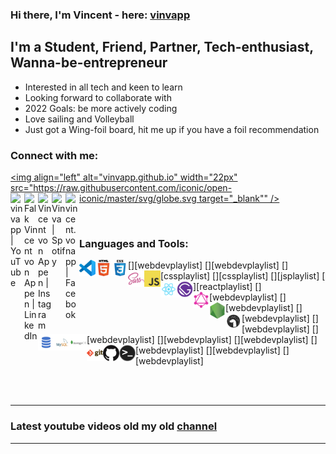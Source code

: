 ### Hi there, I'm Vincent - here: [vinvapp][website] 

## I'm a Student, Friend, Partner, Tech-enthusiast, Wanna-be-entrepreneur

- Interested in all tech and keen to learn
- Looking forward to collaborate with 
- 2022 Goals: be more actively coding
- Love sailing and Volleyball
- Just got a Wing-foil board, hit me up if you have a foil recommendation  

### Connect with me:

[<img align="left" alt="vinvapp.github.io" width="22px" src="https://raw.githubusercontent.com/iconic/open-iconic/master/svg/globe.svg target="_blank"" />][website]
[<img align="left" alt="vinvapp | YouTube" width="22px" src="https://cdn.jsdelivr.net/npm/simple-icons@v3/icons/youtube.svg" />][youtube]
[<img align="left" alt="Falk Vincent von Appen | LinkedIn" width="22px" src="https://cdn.jsdelivr.net/npm/simple-icons@v3/icons/linkedin.svg" />][linkedin]
[<img align="left" alt="Vincent von Appen | Instagram" width="22px" src="https://cdn.jsdelivr.net/npm/simple-icons@v3/icons/instagram.svg" />][instagram]
[<img align="left" alt="Vinva | Spotify" width="22px" src="https://cdn.jsdelivr.net/npm/simple-icons@v3/icons/spotify.svg" />][spotify]
[<img align="left" alt="vincent.vonapp | Facebook" width="22px" src="https://cdn.jsdelivr.net/npm/simple-icons@v3/icons/facebook.svg" />][facebook]

<br />

### Languages and Tools:

[<img align="left" alt="Visual Studio Code" width="26px" src="https://raw.githubusercontent.com/github/explore/80688e429a7d4ef2fca1e82350fe8e3517d3494d/topics/visual-studio-code/visual-studio-code.png" />][webdevplaylist]
[<img align="left" alt="HTML5" width="26px" src="https://raw.githubusercontent.com/github/explore/80688e429a7d4ef2fca1e82350fe8e3517d3494d/topics/html/html.png" />][webdevplaylist]
[<img align="left" alt="CSS3" width="26px" src="https://raw.githubusercontent.com/github/explore/80688e429a7d4ef2fca1e82350fe8e3517d3494d/topics/css/css.png" />][cssplaylist]
[<img align="left" alt="Sass" width="26px" src="https://raw.githubusercontent.com/github/explore/80688e429a7d4ef2fca1e82350fe8e3517d3494d/topics/sass/sass.png" />][cssplaylist]
[<img align="left" alt="JavaScript" width="26px" src="https://raw.githubusercontent.com/github/explore/80688e429a7d4ef2fca1e82350fe8e3517d3494d/topics/javascript/javascript.png" />][jsplaylist]
[<img align="left" alt="React" width="26px" src="https://raw.githubusercontent.com/github/explore/80688e429a7d4ef2fca1e82350fe8e3517d3494d/topics/react/react.png" />][reactplaylist]
[<img align="left" alt="Gatsby" width="26px" src="https://raw.githubusercontent.com/github/explore/e94815998e4e0713912fed477a1f346ec04c3da2/topics/gatsby/gatsby.png" />][webdevplaylist]
[<img align="left" alt="GraphQL" width="26px" src="https://raw.githubusercontent.com/github/explore/80688e429a7d4ef2fca1e82350fe8e3517d3494d/topics/graphql/graphql.png" />][webdevplaylist]
[<img align="left" alt="Node.js" width="26px" src="https://raw.githubusercontent.com/github/explore/80688e429a7d4ef2fca1e82350fe8e3517d3494d/topics/nodejs/nodejs.png" />][webdevplaylist]
[<img align="left" alt="Deno" width="26px" src="https://raw.githubusercontent.com/github/explore/361e2821e2dea67711cde99c9c40ed357061cf27/topics/deno/deno.png" />][webdevplaylist]
[<img align="left" alt="SQL" width="26px" src="https://raw.githubusercontent.com/github/explore/80688e429a7d4ef2fca1e82350fe8e3517d3494d/topics/sql/sql.png" />][webdevplaylist]
[<img align="left" alt="MySQL" width="26px" src="https://raw.githubusercontent.com/github/explore/80688e429a7d4ef2fca1e82350fe8e3517d3494d/topics/mysql/mysql.png" />][webdevplaylist]
[<img align="left" alt="MongoDB" width="26px" src="https://raw.githubusercontent.com/github/explore/80688e429a7d4ef2fca1e82350fe8e3517d3494d/topics/mongodb/mongodb.png" />][webdevplaylist]
[<img align="left" alt="Git" width="26px" src="https://raw.githubusercontent.com/github/explore/80688e429a7d4ef2fca1e82350fe8e3517d3494d/topics/git/git.png" />][webdevplaylist]
[<img align="left" alt="GitHub" width="26px" src="https://raw.githubusercontent.com/github/explore/78df643247d429f6cc873026c0622819ad797942/topics/github/github.png" />][webdevplaylist]
[<img align="left" alt="Terminal" width="26px" src="https://raw.githubusercontent.com/github/explore/80688e429a7d4ef2fca1e82350fe8e3517d3494d/topics/terminal/terminal.png" />][webdevplaylist]

<br />
<br />

---

### Latest youtube videos old my old [channel][gorpoductions]

<!-- BLOG-POST-LIST:START -->
<!-- BLOG-POST-LIST:END -->

---


<!-- Internal links -->
[website]: https://vinvapp.github.io/
[youtube]: https://www.youtube.com/channel/UCZqW9Q3okXu4g8jmCrO52mg
[gorpoductions]: https://www.youtube.com/user/GoProductionsHH
[instagram]: https://instagram.com/
[linkedin]: https://www.linkedin.com/in/falk-vincent-von-appen/
[spotify]: https://open.spotify.com/user/qrbpgaw7yhw7hdet90c8i9q19?si=32d4f6aea77c4b90
[facebook]: https://www.facebook.com/vincent.vonapp

<!-- Sources -->
[inspiration]: https://raw.githubusercontent.com/codeSTACKr/codeSTACKr/
[workflow]: https://github.com/gautamkrishnar/blog-post-workflow
